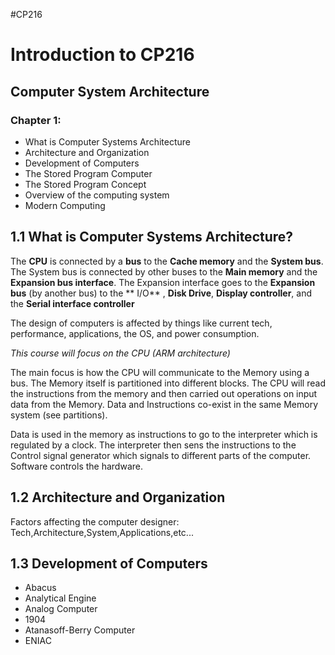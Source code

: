 #CP216

# Introduction to CP216
## Computer System Architecture

### Chapter 1:
- What is Computer Systems Architecture
- Architecture and Organization
- Development of Computers
- The Stored Program Computer
- The Stored Program Concept
- Overview of the computing system
- Modern Computing

## 1.1 What is Computer Systems Architecture?

The **CPU** is connected by a **bus** to the **Cache memory** and the **System bus**. The System bus is connected by other buses to the **Main memory** and the **Expansion bus interface**. The Expansion interface goes to the **Expansion bus** (by another bus) to the ** I/O** , **Disk Drive**, **Display controller**, and the **Serial interface controller**

The design of computers is affected by things like current tech, performance, applications, the OS, and power consumption.

*This course will focus on the CPU (ARM architecture)*

The main focus is how the CPU will communicate to the Memory using a bus. The Memory itself is partitioned into different blocks. The CPU will read the instructions from the memory and then carried out operations on input data from the Memory. Data and Instructions co-exist in the same Memory system (see partitions).

Data is used in the memory as instructions to go to the interpreter which is regulated by a clock. The interpreter then sens the instructions to the Control signal generator which signals to different parts of the computer. Software controls the hardware.

## 1.2 Architecture and Organization

Factors affecting the computer designer:
Tech,Architecture,System,Applications,etc...

## 1.3 Development of Computers

- Abacus
- Analytical Engine
- Analog Computer
- 1904
- Atanasoff-Berry Computer
- ENIAC
